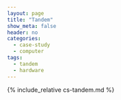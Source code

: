 ```yaml
---
layout: page
title: "Tandem"
show_meta: false
header: no
categories:
  - case-study
  - computer
tags:
  - tandem
  - hardware
---
```

{% include_relative cs-tandem.md %}